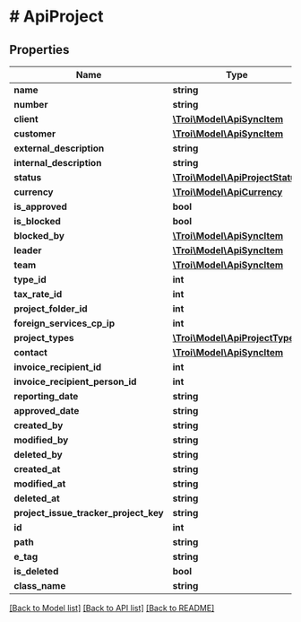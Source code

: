 # # ApiProject

## Properties

Name | Type | Description | Notes
------------ | ------------- | ------------- | -------------
**name** | **string** |  | [optional]
**number** | **string** |  | [optional]
**client** | [**\Troi\Model\ApiSyncItem**](ApiSyncItem.md) |  | [optional]
**customer** | [**\Troi\Model\ApiSyncItem**](ApiSyncItem.md) |  | [optional]
**external_description** | **string** |  | [optional]
**internal_description** | **string** |  | [optional]
**status** | [**\Troi\Model\ApiProjectStatus**](ApiProjectStatus.md) |  | [optional]
**currency** | [**\Troi\Model\ApiCurrency**](ApiCurrency.md) |  | [optional]
**is_approved** | **bool** |  | [optional]
**is_blocked** | **bool** |  | [optional]
**blocked_by** | [**\Troi\Model\ApiSyncItem**](ApiSyncItem.md) |  | [optional]
**leader** | [**\Troi\Model\ApiSyncItem**](ApiSyncItem.md) |  | [optional]
**team** | [**\Troi\Model\ApiSyncItem**](ApiSyncItem.md) |  | [optional]
**type_id** | **int** |  | [optional]
**tax_rate_id** | **int** |  | [optional]
**project_folder_id** | **int** |  | [optional]
**foreign_services_cp_ip** | **int** |  | [optional]
**project_types** | [**\Troi\Model\ApiProjectType[]**](ApiProjectType.md) |  | [optional]
**contact** | [**\Troi\Model\ApiSyncItem**](ApiSyncItem.md) |  | [optional]
**invoice_recipient_id** | **int** |  | [optional]
**invoice_recipient_person_id** | **int** |  | [optional]
**reporting_date** | **string** |  | [optional]
**approved_date** | **string** |  | [optional]
**created_by** | **string** |  | [optional]
**modified_by** | **string** |  | [optional]
**deleted_by** | **string** |  | [optional]
**created_at** | **string** |  | [optional]
**modified_at** | **string** |  | [optional]
**deleted_at** | **string** |  | [optional]
**project_issue_tracker_project_key** | **string** |  | [optional]
**id** | **int** |  | [optional]
**path** | **string** |  | [optional]
**e_tag** | **string** |  | [optional]
**is_deleted** | **bool** |  | [optional]
**class_name** | **string** |  | [optional]

[[Back to Model list]](../../README.md#models) [[Back to API list]](../../README.md#endpoints) [[Back to README]](../../README.md)
